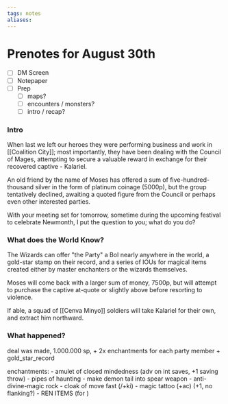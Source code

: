 ```yaml
---
tags: notes
aliases:
---
```


# Prenotes for August 30th 
- [ ] DM Screen
- [ ] Notepaper
- [ ] Prep
	- [ ] maps?
	- [ ] encounters / monsters?
	- [ ] intro / recap?

### Intro

When last we left our heroes they were performing business and work in [[Coalition City]]; most importantly, they have been dealing with the Council of Mages, attempting to secure a valuable reward in exchange for their recovered captive - Kalariel.

An old friend by the name of Moses has offered a sum of five-hundred-thousand silver in the form of platinum coinage (5000p), but the group tentatively declined, awaiting a quoted figure from the Council or perhaps even other interested parties.

With your meeting set for tomorrow, sometime during the upcoming festival to celebrate Newmonth, I put the question to you; what do you do?

### What does the World Know?

The Wizards can offer "the Party" a BoI nearly anywhere in the world, a gold-star stamp on their record, and a series of IOUs for magical items created either by master enchanters or the wizards themselves.

Moses will come back with a larger sum of money, 7500p, but will attempt to purchase the captive at-quote or slightly above before resorting to violence.

If able, a squad of [[Cenva Minyo]] soldiers will take Kalariel for their own, and extract him northward.

### What happened?

deal was made, 1.000.000 sp, + 2x enchantments for each party member + gold_star_record

enchantments:
	- amulet of closed mindedness (adv on int saves, +1 saving throw)
	- pipes of haunting
	- make demon tail into spear weapon
	- anti-divine-magic rock
	- cloak of move fast (/+ki)
	- magic tattoo (+ac) (+1, no flanking?)
	- REN ITEMS (for )